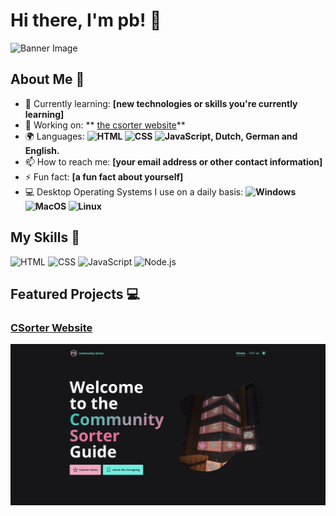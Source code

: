 # Hi there, I'm pb! 👋

![Banner Image](your_banner_image_url_here)

## About Me 🚀

- 🌱 Currently learning: **[new technologies or skills you're currently learning]**
- 🔭 Working on: ** [the csorter website](https://csorter.void14.com)**
- 🌍 Languages: **![HTML](https://img.shields.io/badge/-HTML-E34F26?style=flat-square&logo=html5&logoColor=white) ![CSS](https://img.shields.io/badge/-CSS-1572B6?style=flat-square&logo=css3&logoColor=white) ![JavaScript](https://img.shields.io/badge/-JavaScript-F7DF1E?style=flat-square&logo=javascript&logoColor=black), Dutch, German and English.**
- 📫 How to reach me: **[your email address or other contact information]**
- ⚡ Fun fact: **[a fun fact about yourself]**
- 💻 Desktop Operating Systems I use on a daily basis: **![Windows](https://img.shields.io/badge/Windows-0078D6?style=for-the-badge&logo=windows&logoColor=white) ![MacOS](https://img.shields.io/badge/mac%20os-000000?style=for-the-badge&logo=apple&logoColor=white) ![Linux](https://img.shields.io/badge/Linux-FCC624?style=for-the-badge&logo=linux&logoColor=black)**



## My Skills 🧠

![HTML](https://img.shields.io/badge/-HTML-E34F26?style=flat-square&logo=html5&logoColor=white)
![CSS](https://img.shields.io/badge/-CSS-1572B6?style=flat-square&logo=css3&logoColor=white)
![JavaScript](https://img.shields.io/badge/-JavaScript-F7DF1E?style=flat-square&logo=javascript&logoColor=black)
![Node.js](https://img.shields.io/badge/-Node.js-339933?style=flat-square&logo=node.js&logoColor=white)


## Featured Projects 💻

### [CSorter Website](https://csorter.void14.com)

![preview](https://raw.githubusercontent.com/pointlessbish/csorter/main/public/social-preview-image.png)
 


